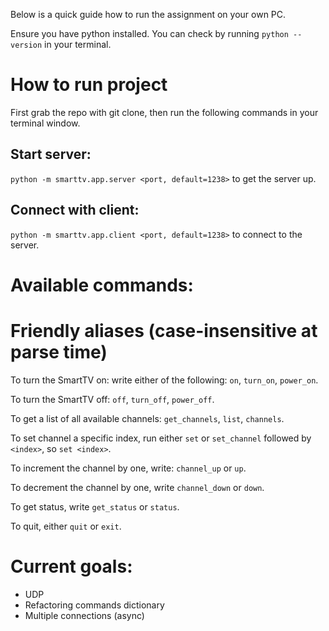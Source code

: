 Below is a quick guide how to run the assignment on your own PC.

Ensure you have python installed. You can check by running `python --version` in your terminal.

# How to run project
First grab the repo with git clone, then run the following commands in your terminal window.
## Start server:
`python -m smarttv.app.server <port, default=1238>` to get the server up.

## Connect with client:
`python -m smarttv.app.client <port, default=1238>` to connect to the server.

# Available commands:
# Friendly aliases (case-insensitive at parse time)
To turn the SmartTV on: write either of the following: `on`, `turn_on`, `power_on`.

To turn the SmartTV off: `off`, `turn_off`, `power_off`.

To get a list of all available channels: `get_channels`, `list`, `channels`.

To set channel a specific index, run either `set` or `set_channel` followed by `<index>`, so `set <index>`.

To increment the channel by one, write: `channel_up` or `up`.

To decrement the channel by one, write `channel_down` or `down`.

To get status, write `get_status` or `status`.

To quit, either `quit` or `exit`.

# Current goals:
* UDP
* Refactoring commands dictionary
* Multiple connections (async)
